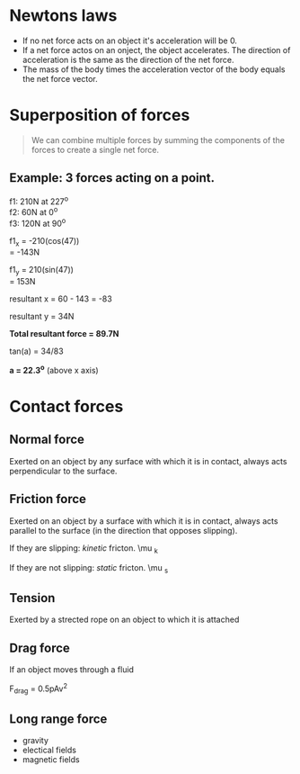 # Newtons laws

* If no net force acts on an object it's acceleration will be 0.
* If a net force actos on an onject, the object accelerates. The direction of
  acceleration is the same as the direction of the net force.
* The mass of the body times the acceleration vector of the body equals the net
  force vector.

# Superposition of forces
> We can combine multiple forces by summing the components of the forces to
> create a single net force.

## Example: 3 forces acting on a point.
f1: 210N at 227<sup>o</sup>  
f2: 60N at 0<sup>o</sup>  
f3: 120N at 90<sup>o</sup>  

f1<sub>x</sub> = -210(cos(47))  
= -143N

f1<sub>y</sub> = 210(sin(47))  
= 153N

resultant x = 60 - 143 = -83

resultant y = 34N

**Total resultant force = 89.7N**

tan(a) = 34/83

**a = 22.3<sup>o</sup>** (above x axis)

# Contact forces
## Normal force
Exerted on an object by any surface with which it is in contact, always acts
perpendicular to the surface.

## Friction force
Exerted on an object by a surface with which it is in contact, always acts
parallel to the surface (in the direction that opposes slipping).

If they are slipping: *kinetic* fricton.
\mu <sub>k</sub>

If they are not slipping: *static* fricton.
\mu <sub>s</sub>

## Tension
Exerted by a strected rope on an object to which it is attached

## Drag force
If an object moves through a fluid

F<sub>drag</sub> = 0.5pAv<sup>2</sup>

## Long range force
* gravity
* electical fields
* magnetic fields
